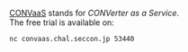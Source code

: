 [CONVaaS](https://score.lmt.seccon.jp/files/CONVaaS.781ef3df027ce0cbcb7771b733f8bf72.tar.gz) stands for *CONVerter as a Service*.  
The free trial is available on:  

```sh
nc convaas.chal.seccon.jp 53440
```
